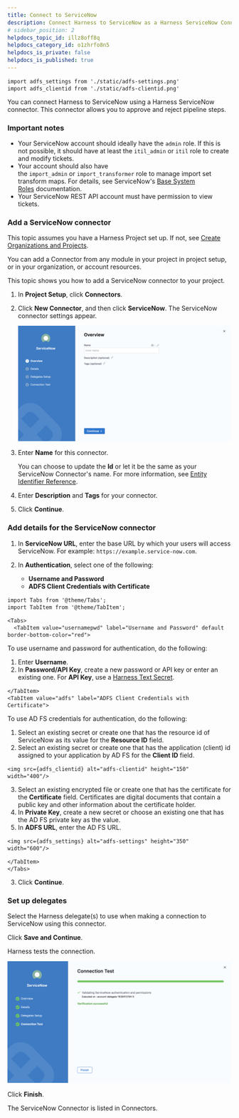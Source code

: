 ```yaml
---
title: Connect to ServiceNow
description: Connect Harness to ServiceNow as a Harness ServiceNow Connector.
# sidebar_position: 2
helpdocs_topic_id: illz8off8q
helpdocs_category_id: o1zhrfo8n5
helpdocs_is_private: false
helpdocs_is_published: true
---
```

```mdx-code-block
import adfs_settings from './static/adfs-settings.png'
import adfs_clientid from './static/adfs-clientid.png'
```

You can connect Harness to ServiceNow using a Harness ServiceNow connector. This connector allows you to approve and reject pipeline steps.

### Important notes

* Your ServiceNow account should ideally have the `admin` role. If this is not possible, it should have at least the `itil_admin` or `itil` role to create and modify tickets.
* Your account should also have the `import_admin` or `import_transformer` role to manage import set transform maps. For details, see ServiceNow's [Base System Roles](https://docs.servicenow.com/bundle/newyork-platform-administration/page/administer/roles/reference/r_BaseSystemRoles.html) documentation.
* Your ServiceNow REST API account must have permission to view tickets.

### Add a ServiceNow connector

This topic assumes you have a Harness Project set up. If not, see [Create Organizations and Projects](../organizations-and-projects/create-an-organization.md).

You can add a Connector from any module in your project in project setup, or in your organization, or account resources.

This topic shows you how to add a ServiceNow connector to your project.

1. In **Project Setup**, click **Connectors**.

2. Click **New Connector**, and then click **ServiceNow**. The ServiceNow connector settings appear.

   ![](./static/connect-to-service-now-43.png)

3. Enter **Name** for this connector.

   You can choose to update the **Id** or let it be the same as your ServiceNow Connector's name. For more information, see [Entity Identifier Reference](../20_References/entity-identifier-reference.md).

4. Enter **Description** and **Tags** for your connector.

5. Click **Continue**.
   
### Add details for the ServiceNow connector

1. In **ServiceNow URL**, enter the base URL by which your users will access ServiceNow. For example: `https://example.service-now.com`.

2. In **Authentication**, select one of the following: 
   - **Username and Password**
   - **ADFS Client Credentials with Certificate**


```mdx-code-block
import Tabs from '@theme/Tabs';
import TabItem from '@theme/TabItem';
```
```mdx-code-block
<Tabs>
  <TabItem value="usernamepwd" label="Username and Password" default border-bottom-color="red">
```
To use username and password for authentication, do the following:

1. Enter **Username**.
2. In **Password/API Key**, create a new password or API key or enter an existing one. For **API Key**, use a [Harness Text Secret](https://developer.harness.io/docs/platform/Security/add-use-text-secrets).
  

```mdx-code-block
</TabItem>
<TabItem value="adfs" label="ADFS Client Credentials with Certificate">
```
  To use AD FS credentials for authentication, do the following:
  
  1. Select an existing secret or create one that has the resource id of ServiceNow as its value for the **Resource ID** field.
  2. Select an existing secret or create one that has the application (client) id assigned to your application by AD FS for the **Client ID** field.
   

```mdx-code-block
<img src={adfs_clientid} alt="adfs-clientid" height="150" width="400"/>
```


  3. Select an existing encrypted file or create one that has the certificate for the **Certificate** field. Certificates are digital documents that contain a public key and other information about the certificate holder.
  4. In **Private Key**, create a new secret or choose an existing one that has the AD FS private key as the value.
  5. In **ADFS URL**, enter the AD FS URL.
  
```mdx-code-block
<img src={adfs_settings} alt="adfs-settings" height="350" width="600"/>
```
  
```mdx-code-block
</TabItem>
</Tabs>
```
3. Click **Continue**.

### Set up delegates

Select the Harness delegate(s) to use when making a connection to ServiceNow using this connector.

Click **Save and Continue**.

Harness tests the connection.

![](./static/connect-to-service-now-44.png)

Click **Finish**.

The ServiceNow Connector is listed in Connectors.

